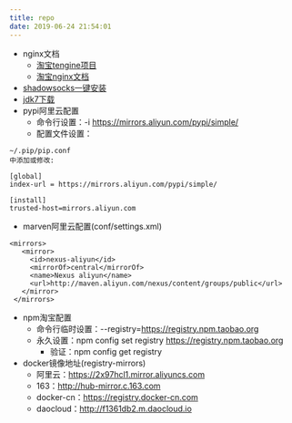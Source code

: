 ```yaml
---
title: repo
date: 2019-06-24 21:54:01
---
```

* nginx文档
    - [淘宝tengine项目](http://tengine.taobao.org/)
    - [淘宝nginx文档](http://tengine.taobao.org/nginx_docs/cn/docs/)
* [shadowsocks一键安装](https://teddysun.com/342.html)
* [jdk7下载](https://www.oracle.com/technetwork/java/javase/downloads/java-archive-downloads-javase7-521261.html#jdk-7u80-oth-JPR)
* pypi阿里云配置
    - 命令行设置：-i https://mirrors.aliyun.com/pypi/simple/
    - 配置文件设置：

```
~/.pip/pip.conf
中添加或修改:

[global]
index-url = https://mirrors.aliyun.com/pypi/simple/

[install]
trusted-host=mirrors.aliyun.com
```

* marven阿里云配置(conf/settings.xml)

```
<mirrors>
   <mirror>
     <id>nexus-aliyun</id>
     <mirrorOf>central</mirrorOf>
     <name>Nexus aliyun</name>
     <url>http://maven.aliyun.com/nexus/content/groups/public</url>
   </mirror>
 </mirrors>
```

* npm淘宝配置
    - 命令行临时设置：--registry=https://registry.npm.taobao.org
    - 永久设置：npm config set registry https://registry.npm.taobao.org
        + 验证：npm config get registry
* docker镜像地址(registry-mirrors)
    - 阿里云：https://2x97hcl1.mirror.aliyuncs.com
    - 163：http://hub-mirror.c.163.com
    - docker-cn：https://registry.docker-cn.com
    - daocloud：http://f1361db2.m.daocloud.io
